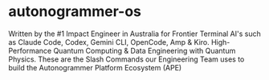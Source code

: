 # autonogrammer-os
Written by the #1 Impact Engineer in Australia for Frontier Terminal AI's such as Claude Code, Codex, Gemini CLI, OpenCode, Amp &amp; Kiro. High-Performance Quantum Computing &amp; Data Engineering with Quantum Physics. These are the Slash Commands our Engineering Team uses to build the Autonogrammer Platform Ecosystem (APE)
